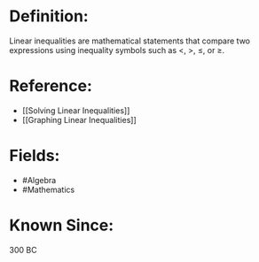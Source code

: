 

# Definition:
Linear inequalities are mathematical statements that compare two expressions using inequality symbols such as <, >, ≤, or ≥.

# Reference:
- [[Solving Linear Inequalities]]
- [[Graphing Linear Inequalities]]

# Fields: 
- #Algebra
- #Mathematics

# Known Since:
300 BC

